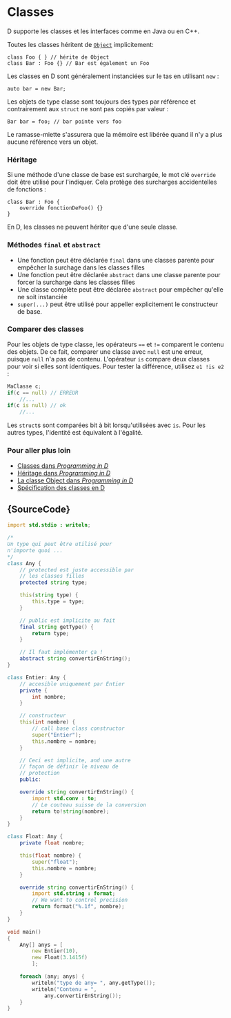 # Classes

D supporte les classes et les interfaces comme en Java ou en C++.

Toutes les classes héritent de [`Object`](https://dlang.org/phobos/object.html) implicitement:

    class Foo { } // hérite de Object
    class Bar : Foo {} // Bar est également un Foo

Les classes en D sont généralement instanciées sur le tas en utilisant `new` :

    auto bar = new Bar;

Les objets de type classe sont toujours des types par référence et contrairement aux `struct` ne sont pas copiés par valeur :

    Bar bar = foo; // bar pointe vers foo

Le ramasse-miette s'assurera que la mémoire est libérée quand il n'y a plus aucune référence vers un objet.

### Héritage

Si une méthode d'une classe de base est surchargée, le mot clé `override` doit être utilisé pour l'indiquer. Cela protège des surcharges accidentelles de fonctions :

    class Bar : Foo {
        override fonctionDeFoo() {}
    }

En D, les classes ne peuvent hériter que d'une seule classe.

### Méthodes `final` et `abstract`

- Une fonction peut être déclarée `final` dans une classes parente pour empêcher la surchage dans les classes filles
- Une fonction peut être déclarée `abstract` dans une classe parente pour forcer la surcharge dans les classes filles
- Une classe complète peut être déclarée `abstract` pour empêcher qu'elle ne soit instanciée
- `super(...)` peut être utilisé pour appeller explicitement le constructeur de base.

### Comparer des classes

Pour les objets de type classe, les opérateurs `==` et `!=` comparent le contenu des objets. De ce fait, comparer une classe avec `null` est une erreur, puisque `null` n'a pas de contenu. L'opérateur `is` compare deux classes pour voir si elles sont identiques. Pour tester la différence, utilisez `e1 !is e2` :

```d
MaClasse c;
if(c == null) // ERREUR
    //...
if(c is null) // ok
    //...
```

Les `struct`s sont comparées bit à bit lorsqu'utilisées avec `is`. Pour les autres types, l'identité est équivalent à l'égalité.

### Pour aller plus loin

- [Classes dans _Programming in D_](http://ddili.org/ders/d.en/class.html)
- [Héritage dans _Programming in D_](http://ddili.org/ders/d.en/inheritance.html)
- [La classe Object dans _Programming in D_](http://ddili.org/ders/d.en/object.html)
- [Spécification des classes en D](https://dlang.org/spec/class.html)

## {SourceCode}

```d
import std.stdio : writeln;

/*
Un type qui peut être utilisé pour
n'importe quoi ...
*/
class Any {
    // protected est juste accessible par
    // les classes filles
    protected string type;

    this(string type) {
        this.type = type;
    }

    // public est implicite au fait
    final string getType() {
        return type;
    }

    // Il faut implémenter ça !
    abstract string convertirEnString();
}

class Entier: Any {
    // accesible uniquement par Entier
    private {
        int nombre;
    }

    // constructeur
    this(int nombre) {
        // call base class constructor
        super("Entier");
        this.nombre = nombre;
    }

    // Ceci est implicite, and une autre
    // façon de définir le niveau de 
    // protection
    public:

    override string convertirEnString() {
        import std.conv : to;
        // Le couteau suisse de la conversion
        return to!string(nombre);
    }
}

class Float: Any {
    private float nombre;

    this(float nombre) {
        super("float");
        this.nombre = nombre;
    }

    override string convertirEnString() {
        import std.string : format;
        // We want to control precision
        return format("%.1f", nombre);
    }
}

void main()
{
    Any[] anys = [
        new Entier(10),
        new Float(3.1415f)
        ];

    foreach (any; anys) {
        writeln("type de any= ", any.getType());
        writeln("Contenu = ",
            any.convertirEnString());
    }
}
```
